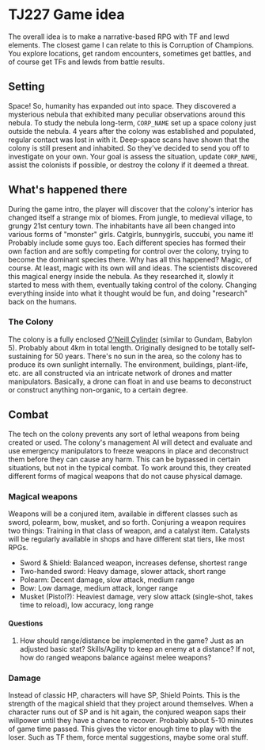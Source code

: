 # TJ227 Game idea

The overall idea is to make a narrative-based RPG with TF and lewd elements. The closest game I can relate to this is Corruption of Champions. You explore locations, get random encounters, sometimes get battles, and of course get TFs and lewds from battle results.

## Setting

Space! So, humanity has expanded out into space. They discovered a mysterious nebula that exhibited many peculiar observations around this nebula. To study the nebula long-term, `CORP_NAME` set up a space colony just outside the nebula. 4 years after the colony was established and populated, regular contact was lost in with it. Deep-space scans have shown that the colony is still present and inhabited. So they've decided to send you off to investigate on your own. Your goal is assess the situation, update `CORP_NAME`, assist the colonists if possible, or destroy the colony if it deemed a threat.

## What's happened there

During the game intro, the player will discover that the colony's interior has changed itself a strange mix of biomes. From jungle, to medieval village, to grungy 21st century town. The inhabitants have all been changed into various forms of "monster" girls. Catgirls, bunnygirls, succubi, you name it! Probably include some guys too. Each different species has formed their own faction and are softly competing for control over the colony, trying to become the dominant species there.
Why has all this happened? Magic, of course. At least, magic with its own will and ideas. The scientists discovered this magical energy inside the nebula. As they researched it, slowly it started to mess with them, eventually taking control of the colony. Changing everything inside into what it thought would be fun, and doing "research" back on the humans.

### The Colony

The colony is a fully enclosed [O'Neill Cylinder](https://en.wikipedia.org/wiki/O%27Neill_cylinder) (similar to Gundam, Babylon 5). Probably about 4km in total length. Originally designed to be totally self-sustaining for 50 years. There's no sun in the area, so the colony has to produce its own sunlight internally. The environment, buildings, plant-life, etc. are all constructed via an intricate network of drones and matter manipulators. Basically, a drone can float in and use beams to deconstruct or construct anything non-organic, to a certain degree.

## Combat

The tech on the colony prevents any sort of lethal weapons from being created or used. The colony's management AI will detect and evaluate and use emergency manipulators to freeze weapons in place and deconstruct them before they can cause any harm. This can be bypassed in certain situations, but not in the typical combat.
To work around this, they created different forms of magical weapons that do not cause physical damage.

### Magical weapons

Weapons will be a conjured item, available in different classes such as sword, polearm, bow, musket, and so forth. Conjuring a weapon requires two things: Training in that class of weapon, and a catalyst item. Catalysts will be regularly available in shops and have different stat tiers, like most RPGs.

- Sword & Shield: Balanced weapon, increases defense, shortest range
- Two-handed sword: Heavy damage, slower attack, short range
- Polearm: Decent damage, slow attack, medium range
- Bow: Low damage, medium attack, longer range
- Musket (Pistol?): Heaviest damage, very slow attack (single-shot, takes time to reload), low accuracy, long range

#### Questions

1. How should range/distance be implemented in the game? Just as an adjusted basic stat? Skills/Agility to keep an enemy at a distance? If not, how do ranged weapons balance against melee weapons?

### Damage

Instead of classic HP, characters will have SP, Shield Points. This is the strength of the magical shield that they project around themselves. When a character runs out of SP and is hit again, the conjured weapon saps their willpower until they have a chance to recover. Probably about 5-10 minutes of game time passed. This gives the victor enough time to play with the loser. Such as TF them, force mental suggestions, maybe some oral stuff.
